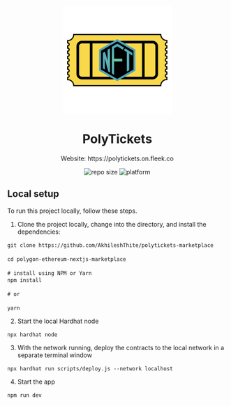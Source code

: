<p align="center">
  <img align="center" src="https://github.com/AkhileshThite/polytickets-landingpage/blob/main/src/images/logo.png" width="250" height="250"></img>
</p>

<h1 align="center">PolyTickets</h1>

<p aign="center">
  <p align="center">Website: <a href="https://polytickets.on.fleek.co"></a>https://polytickets.on.fleek.co</p>
</p>

<div align="center">
  <img src="https://img.shields.io/github/repo-size/akhileshthite/polytickets-marketplace" alt="repo size">
  <img src="https://img.shields.io/badge/Platform-Polygon-purple.svg" alt="platform">
</div>

## Local setup
To run this project locally, follow these steps.

1. Clone the project locally, change into the directory, and install the dependencies:
```
git clone https://github.com/AkhileshThite/polytickets-marketplace

cd polygon-ethereum-nextjs-marketplace

# install using NPM or Yarn
npm install

# or

yarn
```
2. Start the local Hardhat node
```
npx hardhat node
```
3. With the network running, deploy the contracts to the local network in a separate terminal window

```
npx hardhat run scripts/deploy.js --network localhost
```
4. Start the app
```
npm run dev
```
